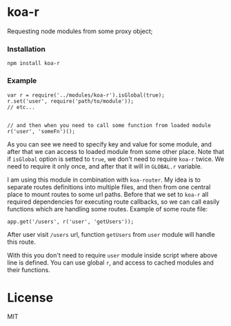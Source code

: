 # koa-r

Requesting node modules from some proxy object;

### Installation
```
npm install koa-r
```

### Example

```
var r = require('../modules/koa-r').isGlobal(true);
r.set('user', require('path/to/module'));
// etc...


// and then when you need to call some function from loaded module
r('user', 'someFn')();
```

As you can see we need to specify key and value for some module, and after that we can access 
to loaded module from some other place. Note that if ``isGlobal`` option is setted to ``true``, 
we don't need to require ``koa-r`` twice. We need to require it only once, and after that it will in ``GLOBAL.r`` variable.

I am using this module in combination with ``koa-router``.
My idea is to separate routes definitions into multiple files, and then from one central place to mount routes to some url paths. Before that we set to ``koa-r`` all required dependencies for executing route callbacks, so we can call easily functions which are handling some routes. Example of some route file:

```
app.get('/users', r('user', 'getUsers'));
```

After user visit ``/users`` url, function ``getUsers`` from ``user`` module will handle this route.

With this you don't need to require ``user`` module inside script where above line is defined. You can use global ``r``,
and access to cached modules and their functions.

# License
MIT
